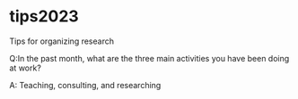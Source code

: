 # tips2023
Tips for organizing research

Q:In the past month, what are the three main activities you have been doing at work?

A: Teaching, consulting, and researching

